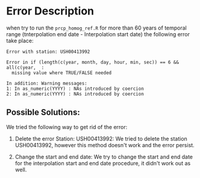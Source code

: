 # Error Description
when try to run the ``prcp_homog_ref.R`` for more than 60 years of temporal range (tnterpolation end date - Interpolation start date) the following error take
place:

```
Error with station: USH00413992

Error in if (length(c(year, month, day, hour, min, sec)) == 6 && all(c(year,  : 
  missing value where TRUE/FALSE needed  
  
In addition: Warning messages:  
1: In as_numeric(YYYY) : NAs introduced by coercion  
2: In as_numeric(YYYY) : NAs introduced by coercion
```

## Possible Solutions:
We tried the following way to get rid of the error:

1. Delete the error Station: USH00413992:
We tried to delete the station USH00413992, however this method doesn't work and the error persist.

2. Change the start and end date:
We try to change the start and end date for the interpolation start and end date procedure, it didn't work out as well.
